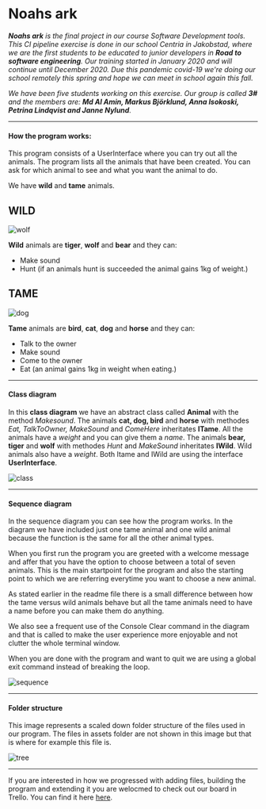 # Noahs ark #
_**Noahs ark** is the final project in our course Software Development tools. This CI pipeline exercise is done in our school Centria in Jakobstad, where we are the first students to be educated to junior developers in **Road to software engineering**. Our training started in January 2020 and will continue until December 2020. Due this pandemic covid-19 we're doing our school remotely this spring and hope we can meet in school again this fall._ 

_We have been five students working on this exercise. Our group is called **3#** and the members are: **Md Al Amin, Markus Björklund, Anna Isokoski, Petrina Lindqvist and Janne Nylund**._
_ _ _
#### How the program works: ####
This program consists of a UserInterface where you can try out all the animals. The program lists all the animals that have been created. You can ask for which animal to see and what you want the animal to do.

We have **wild** and **tame** animals. 

## WILD
 ![wolf](https://github.com/markusbjorklund/noahs-ark/blob/master/assets/wolf.jpg)
 
**Wild** animals are **tiger**, **wolf** and **bear** and they can:  
* Make sound
* Hunt (if an animals hunt is succeeded the animal gains 1kg of weight.)
## TAME
![dog](https://github.com/markusbjorklund/noahs-ark/blob/master/assets/max.jpg)

**Tame** animals are **bird**, **cat**, **dog** and **horse** and they can: 
* Talk to the owner
* Make sound
* Come to the owner
* Eat (an animal gains 1kg in weight when eating.)
_ _ _ 

#### Class diagram ####
In this **class diagram** we have an abstract class called **Animal** with the method _Makesound_. The animals **cat, dog, bird** and **horse** with methodes _Eat, TalkToOwner, MakeSound_ and _ComeHere_ inheritates **ITame**. All the animals have a _weight_ and you can give them a _name_. The animals **bear, tiger** and **wolf** with methodes _Hunt_ and _MakeSound_ inheritates **IWild**. Wild animals also have a _weight_. Both Itame and IWild are using the interface **UserInterface**.

![class](https://github.com/markusbjorklund/noahs-ark/blob/master/assets/classdiagram.png)
_ _ _

#### Sequence diagram ####
In the sequence diagram you can see how the program works. In the diagram we have included just one tame animal and one wild animal because the function is the same for all the other animal types.

When you first run the program you are greeted with a welcome message and affer that you have the option to choose between a total of seven animals. This is the main startpoint for the program and also the starting point to which we are referring everytime you want to choose a new animal.

As stated earlier in the readme file there is a small difference between how the tame versus wild animals behave but all the tame animals need to have a name before you can make them do anything.

We also see a frequent use of the Console Clear command in the diagram and that is called to make the user experience more enjoyable and not clutter the whole terminal window.

When you are done with the program and want to quit we are using a global exit command instead of breaking the loop.

![sequence](https://github.com/markusbjorklund/noahs-ark/blob/master/assets/sequence_dia.png)
_ _ _

#### Folder structure ####
This image represents a scaled down folder structure of the files used in our program. The files in assets folder are not shown in this image but that is where for example this file is.

![tree](https://github.com/markusbjorklund/noahs-ark/blob/master/assets/folder-structure-user-friendly.png)

_ _ _

If you are interested in how we progressed with adding files, building the program and extending it you are welocmed to check out our board in Trello. You can find it here [here](https://trello.com/b/a4C3DPrX/3sharp).

 